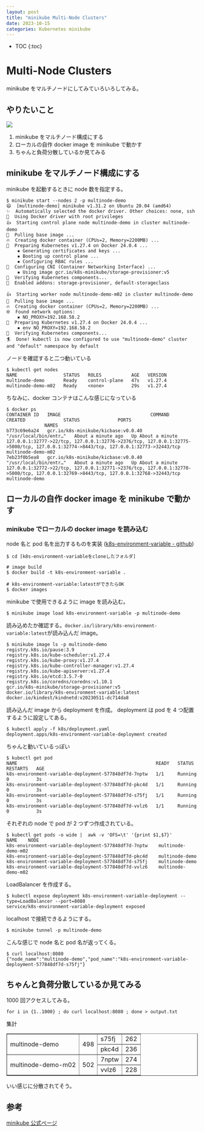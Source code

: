 ```yaml
---
layout: post
title: "minikube Multi-Node Clusters"
date: 2023-10-15
categories: Kubernetes minikube
---
```


- TOC
{:toc}

# Multi-Node Clusters

minikube をマルチノードにしてみていろいろしてみる。

## やりたいこと

![]({{site.baseurl}}/images/minikube/multi-clusters.png)

1. minikube をマルチノード構成にする
2. ローカルの自作 docker image を minikube で動かす
3. ちゃんと負荷分散しているか見てみる

## minikube をマルチノード構成にする

minikube を起動するときに node 数を指定する。

```shell
$ minikube start --nodes 2 -p multinode-demo
😄  [multinode-demo] minikube v1.31.2 on Ubuntu 20.04 (amd64)
✨  Automatically selected the docker driver. Other choices: none, ssh
📌  Using Docker driver with root privileges
👍  Starting control plane node multinode-demo in cluster multinode-demo
🚜  Pulling base image ...
🔥  Creating docker container (CPUs=2, Memory=2200MB) ...
🐳  Preparing Kubernetes v1.27.4 on Docker 24.0.4 ...
    ▪ Generating certificates and keys ...
    ▪ Booting up control plane ...
    ▪ Configuring RBAC rules ...
🔗  Configuring CNI (Container Networking Interface) ...
    ▪ Using image gcr.io/k8s-minikube/storage-provisioner:v5
🔎  Verifying Kubernetes components...
🌟  Enabled addons: storage-provisioner, default-storageclass

👍  Starting worker node multinode-demo-m02 in cluster multinode-demo
🚜  Pulling base image ...
🔥  Creating docker container (CPUs=2, Memory=2200MB) ...
🌐  Found network options:
    ▪ NO_PROXY=192.168.58.2
🐳  Preparing Kubernetes v1.27.4 on Docker 24.0.4 ...
    ▪ env NO_PROXY=192.168.58.2
🔎  Verifying Kubernetes components...
🏄  Done! kubectl is now configured to use "multinode-demo" cluster and "default" namespace by default
```

ノードを確認すると二つ動いている

```shell
$ kubectl get nodes
NAME                 STATUS   ROLES           AGE   VERSION
multinode-demo       Ready    control-plane   47s   v1.27.4
multinode-demo-m02   Ready    <none>          29s   v1.27.4
```

ちなみに、docker コンテナはこんな感じになっている

```shell
$ docker ps
CONTAINER ID   IMAGE                                 COMMAND                  CREATED              STATUS              PORTS
              NAMES
b773c69e6a24   gcr.io/k8s-minikube/kicbase:v0.0.40   "/usr/local/bin/entr…"   About a minute ago   Up About a minute   127.0.0.1:32777->22/tcp, 127.0.0.1:32776->2376/tcp, 127.0.0.1:32775->5000/tcp, 127.0.0.1:32774->8443/tcp, 127.0.0.1:32773->32443/tcp   multinode-demo-m02
7eb23f0b5ea8   gcr.io/k8s-minikube/kicbase:v0.0.40   "/usr/local/bin/entr…"   About a minute ago   Up About a minute   127.0.0.1:32772->22/tcp, 127.0.0.1:32771->2376/tcp, 127.0.0.1:32770->5000/tcp, 127.0.0.1:32769->8443/tcp, 127.0.0.1:32768->32443/tcp   multinode-demo
```

## ローカルの自作 docker image を minikube で動かす

### minikube でローカルの docker image を読み込む

node 名と pod 名を出力するものを実装 ([k8s-environment-variable - github](https://github.com/nmasashi/k8s-environment-variable/tree/main))

```shell
$ cd [k8s-environment-variableをcloneしたフォルダ]

# image build
$ docker build -t k8s-environment-variable .

# k8s-environment-variable:latestができたらOK
$ docker images
```

minikube で使用できるように image を読み込む。

```shell
$ minikube image load k8s-environment-variable -p multinode-demo
```

読み込めたか確認する。`docker.io/library/k8s-environment-variable:latest`が読み込んだ image。

```shell
$ minikube image ls -p multinode-demo
registry.k8s.io/pause:3.9
registry.k8s.io/kube-scheduler:v1.27.4
registry.k8s.io/kube-proxy:v1.27.4
registry.k8s.io/kube-controller-manager:v1.27.4
registry.k8s.io/kube-apiserver:v1.27.4
registry.k8s.io/etcd:3.5.7-0
registry.k8s.io/coredns/coredns:v1.10.1
gcr.io/k8s-minikube/storage-provisioner:v5
docker.io/library/k8s-environment-variable:latest
docker.io/kindest/kindnetd:v20230511-dc714da8
```

読み込んだ image から deployment を作成。
deployment は pod を 4 つ配置するように設定してある。

```shell
$ kubectl apply -f k8s/deployment.yaml
deployment.apps/k8s-environment-variable-deployment created
```

ちゃんと動いているっぽい

```shell
$ kubectl get pod
NAME                                                   READY   STATUS    RESTARTS   AGE
k8s-environment-variable-deployment-577848df7d-7nptw   1/1     Running   0          3s
k8s-environment-variable-deployment-577848df7d-pkc4d   1/1     Running   0          3s
k8s-environment-variable-deployment-577848df7d-s75fj   1/1     Running   0          3s
k8s-environment-variable-deployment-577848df7d-vvlz6   1/1     Running   0          3s
```

それぞれの node で pod が 2 つずつ作成されている。

```shell
$ kubectl get pods -o wide |  awk -v 'OFS=\t' '{print $1,$7}'
NAME    NODE
k8s-environment-variable-deployment-577848df7d-7nptw    multinode-demo-m02
k8s-environment-variable-deployment-577848df7d-pkc4d    multinode-demo
k8s-environment-variable-deployment-577848df7d-s75fj    multinode-demo
k8s-environment-variable-deployment-577848df7d-vvlz6    multinode-demo-m02
```

LoadBalancer を作成する。

```shell
$ kubectl expose deployment k8s-environment-variable-deployment --type=LoadBalancer --port=8080
service/k8s-environment-variable-deployment exposed
```

localhost で接続できるようにする。

```shell
$ minikube tunnel -p multinode-demo
```

こんな感じで node 名と pod 名が返ってくる。

```shell
$ curl localhost:8080
{"node_name":"multinode-demo","pod_name":"k8s-environment-variable-deployment-577848df7d-s75fj"}
```

## ちゃんと負荷分散しているか見てみる

1000 回アクセスしてみる。

```shell
for i in {1..1000} ; do curl localhost:8080 ; done > output.txt
```

集計

<table border=1>
  <tr>
    <td rowspan="2">multinode-demo</td>
    <td rowspan="2">498</td>
    <td>s75fj</td>
    <td>262</td>
  </tr>
  <tr>
    <td>pkc4d</td>
    <td>236</td>
  </tr>
  <tr>
    <td rowspan="2">multinode-demo-m02</td>
    <td rowspan="2">502</td>
    <td>7nptw</td>
    <td>274</td>
  </tr>
  <tr>
    <td>vvlz6</td>
    <td>228</td>
  </tr>
</table>

いい感じに分散されてそう。

## 参考

[minikube 公式ページ](https://minikube.sigs.k8s.io/docs/tutorials/multi_node/)
